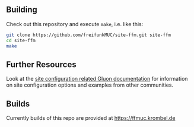 ## Building

Check out this repository and execute `make`, i.e. like this:

```bash
git clone https://github.com/freifunkMUC/site-ffm.git site-ffm
cd site-ffm
make
```

## Further Resources

Look at the [site configuration related Gluon documentation](https://gluon.readthedocs.io/en/v2017.1.x/user/site.html)
for information on site configuration options and examples from other communities.

## Builds

Currently builds of this repo are provided at https://ffmuc.krombel.de
